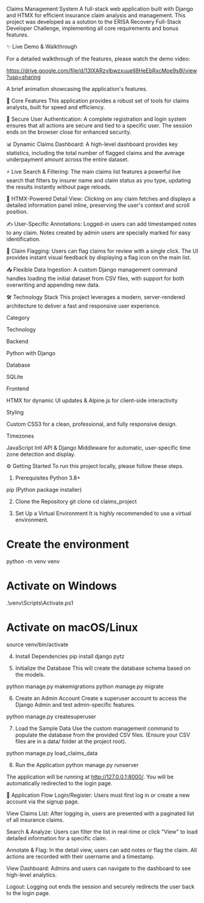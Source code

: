 Claims Management System
A full-stack web application built with Django and HTMX for efficient insurance claim analysis and management. This project was developed as a solution to the ERISA Recovery Full-Stack Developer Challenge, implementing all core requirements and bonus features.

✨ Live Demo & Walkthrough

For a detailed walkthrough of the features, please watch the demo video:

https://drive.google.com/file/d/13IXARzylbwzxuuelI8HeEbRxcMoe9s8l/view?usp=sharing

A brief animation showcasing the application's features.

🚀 Core Features
This application provides a robust set of tools for claims analysts, built for speed and efficiency.

🔐 Secure User Authentication: A complete registration and login system ensures that all actions are secure and tied to a specific user. The session ends on the browser close for enhanced security.

📊 Dynamic Claims Dashboard: A high-level dashboard provides key statistics, including the total number of flagged claims and the average underpayment amount across the entire dataset.

⚡ Live Search & Filtering: The main claims list features a powerful live search that filters by insurer name and claim status as you type, updating the results instantly without page reloads.

📄 HTMX-Powered Detail View: Clicking on any claim fetches and displays a detailed information panel inline, preserving the user's context and scroll position.

✍️ User-Specific Annotations: Logged-in users can add timestamped notes to any claim. Notes created by admin users are specially marked for easy identification.

🚩 Claim Flagging: Users can flag claims for review with a single click. The UI provides instant visual feedback by displaying a flag icon on the main list.

📥 Flexible Data Ingestion: A custom Django management command handles loading the initial dataset from CSV files, with support for both overwriting and appending new data.

🛠️ Technology Stack
This project leverages a modern, server-rendered architecture to deliver a fast and responsive user experience.

Category

Technology

Backend

Python with Django

Database

SQLite

Frontend

HTMX for dynamic UI updates & Alpine.js for client-side interactivity

Styling

Custom CSS3 for a clean, professional, and fully responsive design.

Timezones

JavaScript Intl API & Django Middleware for automatic, user-specific time zone detection and display.

⚙️ Getting Started
To run this project locally, please follow these steps.

1. Prerequisites
Python 3.8+

pip (Python package installer)

2. Clone the Repository
git clone <your-repository-url>
cd claims_project

3. Set Up a Virtual Environment
It is highly recommended to use a virtual environment.

# Create the environment
python -m venv venv

# Activate on Windows
.\venv\Scripts\Activate.ps1

# Activate on macOS/Linux
source venv/bin/activate

4. Install Dependencies
pip install django pytz

5. Initialize the Database
This will create the database schema based on the models.

python manage.py makemigrations
python manage.py migrate

6. Create an Admin Account
Create a superuser account to access the Django Admin and test admin-specific features.

python manage.py createsuperuser

7. Load the Sample Data
Use the custom management command to populate the database from the provided CSV files. (Ensure your CSV files are in a data/ folder at the project root).

python manage.py load_claims_data

8. Run the Application
python manage.py runserver

The application will be running at http://127.0.0.1:8000/. You will be automatically redirected to the login page.

👤 Application Flow
Login/Register: Users must first log in or create a new account via the signup page.

View Claims List: After logging in, users are presented with a paginated list of all insurance claims.

Search & Analyze: Users can filter the list in real-time or click "View" to load detailed information for a specific claim.

Annotate & Flag: In the detail view, users can add notes or flag the claim. All actions are recorded with their username and a timestamp.

View Dashboard: Admins and users can navigate to the dashboard to see high-level analytics.

Logout: Logging out ends the session and securely redirects the user back to the login page.
